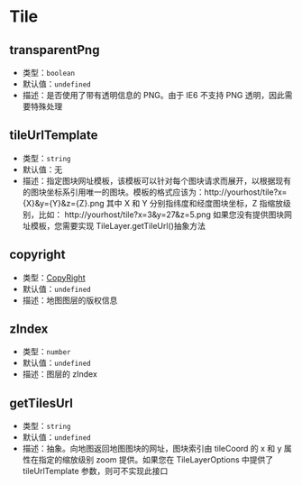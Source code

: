 # Tile

## transparentPng

- 类型：`boolean`
- 默认值：`undefined`
- 描述：是否使用了带有透明信息的 PNG。由于 IE6 不支持 PNG 透明，因此需要特殊处理

## tileUrlTemplate

- 类型：`string`
- 默认值：无
- 描述：指定图块网址模板，该模板可以针对每个图块请求而展开，以根据现有的图块坐标系引用唯一的图块。模板的格式应该为：http://yourhost/tile?x={X}&y={Y}&z={Z}.png 其中 X 和 Y 分别指纬度和经度图块坐标，Z 指缩放级别，比如： http://yourhost/tile?x=3&y=27&z=5.png 如果您没有提供图块网址模板，您需要实现 TileLayer.getTileUrl()抽象方法

## copyright

- 类型：[CopyRight](/api/#copyright)
- 默认值：`undefined`
- 描述：地图图层的版权信息

## zIndex

- 类型：`number`
- 默认值：`undefined`
- 描述：图层的 zIndex

## getTilesUrl

- 类型：`string`
- 默认值：`undefined`
- 描述：抽象。向地图返回地图图块的网址，图块索引由 tileCoord 的 x 和 y 属性在指定的缩放级别 zoom 提供。如果您在 TileLayerOptions 中提供了 tileUrlTemplate 参数，则可不实现此接口
